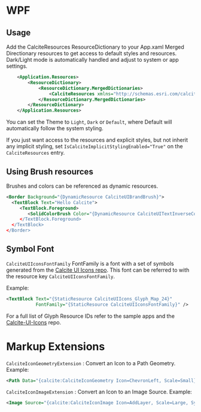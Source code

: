 # WPF

## Usage<a name="usage" />
Add the CalciteResources ResourceDictionary to your App.xaml Merged Directionary resources to get access
to default styles and resources. Dark/Light mode is automatically handled and adjust to system or app settings.

```xml
    <Application.Resources>
        <ResourceDictionary>
            <ResourceDictionary.MergedDictionaries>
                <CalciteResources xmlns="http://schemas.esri.com/calcite/2024" Theme="Light" />
            </ResourceDictionary.MergedDictionaries>
        </ResourceDictionary>
    </Application.Resources>
```

You can set the Theme to `Light`, `Dark` or `Default`, where Default will automatically follow the system styling.

If you just want access to the resources and explicit styles, but not inherit any implicit styling, set `IsCalciteImplicitStylingEnabled="True"` on the `CalciteResources` entry.


## Using Brush resources

Brushes and colors can be referenced as dynamic resources.

```xml
<Border Background="{DynamicResource CalciteUIBrandBrush}">
  <TextBlock Text="Hello Calcite">
     <TextBlock.Foreground>
        <SolidColorBrush Color="{DynamicResource CalciteUITextInverseColor} />
     </TextBlock.Foreground>
  </TextBlock>
</Border>
```


## Symbol Font
`CalciteUIIconsFontFamily` FontFamily is a font with a set of symbols generated from the [Calcite UI Icons repo](https://github.com/Esri/calcite-ui-icons).
This font can be referred to with the resource key `CalciteUIIconsFontFamily`.

Example:
```xml
<TextBlock Text="{StaticResource CalciteUIIcons_Glyph_Map_24}" 
           FontFamily="{StaticResource CalciteUIIconsFontFamily}" />
```

For a full list of Glyph Resource IDs refer to the sample apps and the [Calcite-UI-Icons](https://github.com/Esri/calcite-ui-icons) repo.

# Markup Extensions

`CalciteIconGeometryExtension` : Convert an Icon to a Path Geometry. Example:

```xml
<Path Data="{calcite:CalciteIconGeometry Icon=ChevronLeft, Scale=Small}" Fill="Green" Width="32" Height="32" Stretch="Uniform" />
```

`CalciteIconImageExtension` : Convert an Icon to an Image Source. Example:
```xml
<Image Source="{calcite:CalciteIconImage Icon=AddLayer, Scale=Large, SymbolSize=32, Brush=Blue}" Width="32" Height="32" />
```

